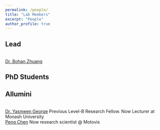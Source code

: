 ```yaml
---
permalink: /people/
title: "Lab Members"
excerpt: "People"
author_profile: true
---
```


## Lead
<br><a href="https://bohanzhuang.github.io/">Dr. Bohan Zhuang</a>

## PhD Students

<div style="display:none">
<br><a href="https://www.jing-liu.com/">Jing Liu</a>
<br><a href="https://zizhengpan.github.io/">Zizheng Pan</a>
<br><a href="https://charles-haoyuhe.github.io/">Haoyu He</a>
<br><a href="https://www.linkedin.com/in/yuetian-weng-b2a077199/?originalSubdomain=au">Yuetian Weng</a>
<br><a href="https://scholar.google.com/citations?user=RLAgwBkAAAAJ&hl=en">Changlin Li</a> (with University of Technology Sydney)
<br><a href="https://mechanical.eng.unimelb.edu.au/people/research-students/roboticsoptimisation/haihang-wu">Haihang Wu</a> (with University of Melbourne)
<br><a href="https://scholar.google.com/citations?user=CTEQwwwAAAAJ&hl=zh-CN&oi=ao">Yefei He</a> (with Zhejiang University)
</div>  


## Allumini
<br><a href="https://scholar.google.com/citations?user=URHQRGwAAAAJ&hl=en">Dr. Yasmeen George</a>  Previous Level-B Research Fellow. Now Lecturer at Monash University
<br><a href="https://scholar.google.com/citations?user=Hoh9p_kAAAAJ&hl=en">Peng Chen</a>  Now research scientist @ Motovis

